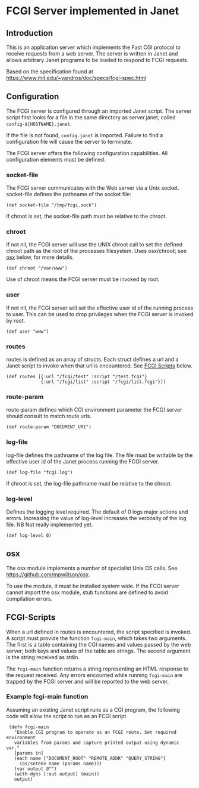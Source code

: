 # FCGI Server implemented in Janet

## Introduction

This is an application server which implements the Fast CGI protocol to
receive requests from a web server. The server is written in Janet and
allows arbitrary Janet programs to be loaded to respond to FCGI
requests.

Based on the specification found at
<https://www.mit.edu/~yandros/doc/specs/fcgi-spec.html>

## Configuration

The FCGI server is configured through an imported Janet script. The
server script first looks for a file in the same directory as
server.janet, called `config-${HOSTNAME}.janet`.

If the file is not found, `config.janet` is imported. Failure to find
a configuration file will cause the server to terminate.

The FCGI server offers the following configuration capabilities. All
configuration elements  must be defined.

### socket-file

The FCGI server communicates with the Web server via a Unix
socket. socket-file defines the pathname of the socket file:

`
(def socket-file "/tmp/fcgi.sock")
`


If chroot is set, the socket-file path must be relative to the chroot.

### chroot


If not nil, the FCGI server will use the UNIX chroot call to set the
defined chroot path as the root of the processes filesystem. Uses
osx/chroot; see [osx](#osx) below, for more details.

`
(def chroot "/var/www")
`

Use of chroot means the FCGI server must be invoked by root.

### user

If not nil, the FCGI server will set the effective user id of the
running process to user.  This can be used to drop privileges when the
FCGI server is invoked by root.

`
(def user "www")
`

### routes

routes is defined as an array of structs. Each struct
defines a url and a Janet script to invoke when that url is
encountered. See [FCGI Scripts](#fcgi-scripts) below.

``` janet
(def routes [{:url "/fcgi/test" :script "/test.fcgi"}
             {:url "/fcgi/list" :script "/fcgi/list.fcgi"}])
```

### route-param

route-param defines which CGI environment parameter the
FCGI server should consult to match route urls.

`
(def route-param "DOCUMENT_URI")
`

### log-file

log-file defines the pathname of the log file. The file must be writable by the
effective user id of the Janet process running the FCGI server.

`
(def log-file "fcgi.log")
`

If chroot is set, the log-file pathname must be relative to the chroot.

### log-level

Defines the logging level required. The default of 0 logs major
actions and errors.  Increasing the value of log-level increases the
verbosity of the log file. NB Not really implemented yet.

`
(def log-level 0)
`

## osx

The osx module implements a number of specialist Unix OS calls. See
<https://github.com/mpwillson/osx>.

To use the module, it must be installed system wide. If the FCGI
server cannot import the osx module, stub functions are defined
to avoid compilation errors.

## FCGI-Scripts

When a url defined in routes is encountered, the script specified is
invoked. A script must provide the function `fcgi-main`, which
takes two arguments. The first is a table containing the CGI names and
values passed by the web server; both keys and values of the table are
strings. The second argument is the string received as stdin.

The `fcgi-main` function returns a string representing an HTML
response to the request received.  Any errors encounted while running
`fcgi-main` are trapped by the FCGI server and will be reported to
the web server.

### Example fcgi-main function

Assuming an existing Janet script runs as a CGI program, the following
code will allow the script to run as an FCGI script.

``` janet
 (defn fcgi-main
   "Enable CGI program to operate as an FCGI route. Set required environment
   variables from params and capture printed output using dynamic var."
   [params in]
   (each name ["DOCUMENT_ROOT" "REMOTE_ADDR" "QUERY_STRING"]
     (os/setenv name (params name)))
   (var output @"")
   (with-dyns [:out output] (main))
   output)
```
